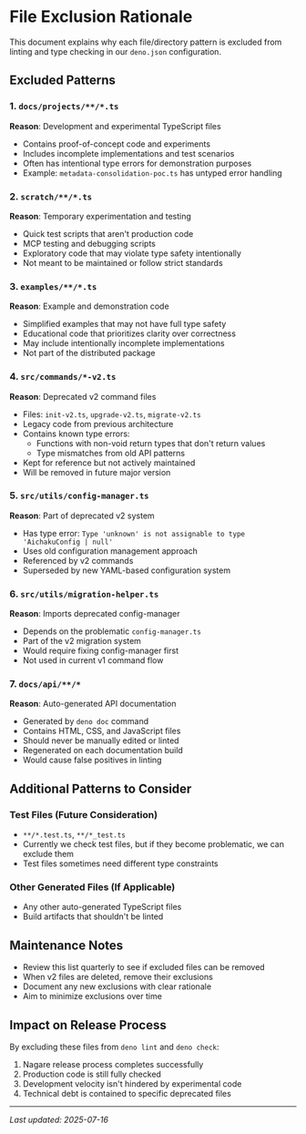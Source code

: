 # File Exclusion Rationale

This document explains why each file/directory pattern is excluded from linting and type checking in our `deno.json`
configuration.

## Excluded Patterns

### 1. `docs/projects/**/*.ts`

**Reason**: Development and experimental TypeScript files

- Contains proof-of-concept code and experiments
- Includes incomplete implementations and test scenarios
- Often has intentional type errors for demonstration purposes
- Example: `metadata-consolidation-poc.ts` has untyped error handling

### 2. `scratch/**/*.ts`

**Reason**: Temporary experimentation and testing

- Quick test scripts that aren't production code
- MCP testing and debugging scripts
- Exploratory code that may violate type safety intentionally
- Not meant to be maintained or follow strict standards

### 3. `examples/**/*.ts`

**Reason**: Example and demonstration code

- Simplified examples that may not have full type safety
- Educational code that prioritizes clarity over correctness
- May include intentionally incomplete implementations
- Not part of the distributed package

### 4. `src/commands/*-v2.ts`

**Reason**: Deprecated v2 command files

- Files: `init-v2.ts`, `upgrade-v2.ts`, `migrate-v2.ts`
- Legacy code from previous architecture
- Contains known type errors:
  - Functions with non-void return types that don't return values
  - Type mismatches from old API patterns
- Kept for reference but not actively maintained
- Will be removed in future major version

### 5. `src/utils/config-manager.ts`

**Reason**: Part of deprecated v2 system

- Has type error: `Type 'unknown' is not assignable to type 'AichakuConfig | null'`
- Uses old configuration management approach
- Referenced by v2 commands
- Superseded by new YAML-based configuration system

### 6. `src/utils/migration-helper.ts`

**Reason**: Imports deprecated config-manager

- Depends on the problematic `config-manager.ts`
- Part of the v2 migration system
- Would require fixing config-manager first
- Not used in current v1 command flow

### 7. `docs/api/**/*`

**Reason**: Auto-generated API documentation

- Generated by `deno doc` command
- Contains HTML, CSS, and JavaScript files
- Should never be manually edited or linted
- Regenerated on each documentation build
- Would cause false positives in linting

## Additional Patterns to Consider

### Test Files (Future Consideration)

- `**/*.test.ts`, `**/*_test.ts`
- Currently we check test files, but if they become problematic, we can exclude them
- Test files sometimes need different type constraints

### Other Generated Files (If Applicable)

- Any other auto-generated TypeScript files
- Build artifacts that shouldn't be linted

## Maintenance Notes

- Review this list quarterly to see if excluded files can be removed
- When v2 files are deleted, remove their exclusions
- Document any new exclusions with clear rationale
- Aim to minimize exclusions over time

## Impact on Release Process

By excluding these files from `deno lint` and `deno check`:

1. Nagare release process completes successfully
2. Production code is still fully checked
3. Development velocity isn't hindered by experimental code
4. Technical debt is contained to specific deprecated files

---

*Last updated: 2025-07-16*
